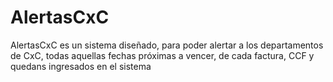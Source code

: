 # AlertasCxC
AlertasCxC es un sistema diseñado, para poder alertar a los departamentos de CxC, todas aquellas fechas próximas a vencer, de cada factura, CCF y quedans ingresados en el sistema 
